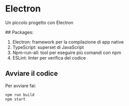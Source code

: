 # Electron

Un piccolo progetto con Electron

## Packages:

1. Electron: framework per la compilazione di app native
2. TypeScript: superset di JavaScript
3. Npm-run-all: tool per eseguire più comandi con npm
4. ESLint: linter per verifica del codice

## Avviare il codice

Per avviare fai:

```
npm run build
npm start
```
